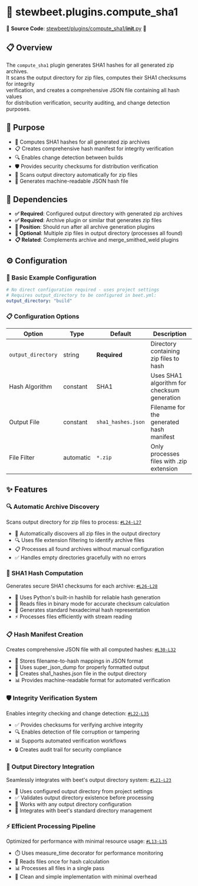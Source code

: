 
# 🔐 stewbeet.plugins.compute_sha1

📄 **Source Code**: [stewbeet/plugins/compute_sha1/__init__.py](../../python_package/stewbeet/plugins/compute_sha1/__init__.py) 🔗

## 📋 Overview
The `compute_sha1` plugin generates SHA1 hashes for all generated zip archives.<br>
It scans the output directory for zip files, computes their SHA1 checksums for integrity<br>
verification, and creates a comprehensive JSON file containing all hash values<br>
for distribution verification, security auditing, and change detection purposes.

## 🎯 Purpose
- 🔐 Computes SHA1 hashes for all generated zip archives
- 📋 Creates comprehensive hash manifest for integrity verification
- 🔍 Enables change detection between builds
- 🛡️ Provides security checksums for distribution verification
- 📁 Scans output directory automatically for zip files
- 💾 Generates machine-readable JSON hash file

## 🔗 Dependencies
- **✅ Required**: Configured output directory with generated zip archives
- **✅ Required**: Archive plugin or similar that generates zip files
- **📍 Position**: Should run after all archive generation plugins
- **🔧 Optional**: Multiple zip files in output directory (processes all found)
- **📋 Related**: Complements archive and merge_smithed_weld plugins

## ⚙️ Configuration

### 🎯 Basic Example Configuration
```yaml
# No direct configuration required - uses project settings
# Requires output_directory to be configured in beet.yml:
output_directory: "build"
```

### 📋 Configuration Options

| Option | Type | Default | Description |
|--------|------|---------|-------------|
| `output_directory` | string | **Required** | Directory containing zip files to hash |
| Hash Algorithm | constant | SHA1 | Uses SHA1 algorithm for checksum generation |
| Output File | constant | `sha1_hashes.json` | Filename for the generated hash manifest |
| File Filter | automatic | `*.zip` | Only processes files with .zip extension |

## ✨ Features

### 🔍 Automatic Archive Discovery
Scans output directory for zip files to process: [`#L24-L27`](../../python_package/stewbeet/plugins/compute_sha1/__init__.py#L24-L27)
- 📁 Automatically discovers all zip files in the output directory
- 🔍 Uses file extension filtering to identify archive files
- 📋 Processes all found archives without manual configuration
- ✅ Handles empty directories gracefully with no errors

### 🔐 SHA1 Hash Computation
Generates secure SHA1 checksums for each archive: [`#L26-L28`](../../python_package/stewbeet/plugins/compute_sha1/__init__.py#L26-L28)
- 🔐 Uses Python's built-in hashlib for reliable hash generation
- 📖 Reads files in binary mode for accurate checksum calculation
- 🎯 Generates standard hexadecimal hash representation
- ⚡ Processes files efficiently with stream reading

### 📋 Hash Manifest Creation
Creates comprehensive JSON file with all computed hashes: [`#L30-L32`](../../python_package/stewbeet/plugins/compute_sha1/__init__.py#L30-L32)
- 📝 Stores filename-to-hash mappings in JSON format
- 🎨 Uses super_json_dump for properly formatted output
- 💾 Creates sha1_hashes.json file in the output directory
- 📊 Provides machine-readable format for automated verification

### 🛡️ Integrity Verification System
Enables integrity checking and change detection: [`#L22-L35`](../../python_package/stewbeet/plugins/compute_sha1/__init__.py#L22-L35)
- ✅ Provides checksums for verifying archive integrity
- 🔍 Enables detection of file corruption or tampering
- 📊 Supports automated verification workflows
- 🔒 Creates audit trail for security compliance

### 📁 Output Directory Integration
Seamlessly integrates with beet's output directory system: [`#L21-L23`](../../python_package/stewbeet/plugins/compute_sha1/__init__.py#L21-L23)
- 📂 Uses configured output directory from project settings
- ✅ Validates output directory existence before processing
- 🎯 Works with any output directory configuration
- 🔧 Integrates with beet's standard directory management

### ⚡ Efficient Processing Pipeline
Optimized for performance with minimal resource usage: [`#L13-L35`](../../python_package/stewbeet/plugins/compute_sha1/__init__.py#L13-L35)
- ⏱️ Uses measure_time decorator for performance monitoring
- 💾 Reads files once for hash calculation
- 📊 Processes all files in a single pass
- 🧹 Clean and simple implementation with minimal overhead

